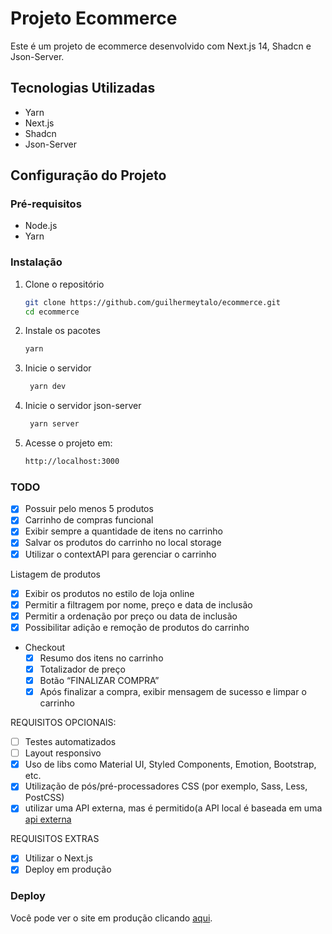 # Projeto Ecommerce

Este é um projeto de ecommerce desenvolvido com Next.js 14, Shadcn e Json-Server.

## Tecnologias Utilizadas

- Yarn
- Next.js
- Shadcn
- Json-Server

## Configuração do Projeto

### Pré-requisitos

- Node.js
- Yarn

### Instalação

1. Clone o repositório
   ```sh
   git clone https://github.com/guilhermeytalo/ecommerce.git
   cd ecommerce
   ```
2. Instale os pacotes
   ```sh
   yarn
   ```
3. Inicie o servidor
   ```sh
    yarn dev
    ```
4. Inicie o servidor json-server
   ```sh
    yarn server
    ```
5. Acesse o projeto em:
    ```sh
    http://localhost:3000

### TODO
- [x] Possuir pelo menos 5 produtos
- [x] Carrinho de compras funcional
- [x] Exibir sempre a quantidade de itens no carrinho 
- [x] Salvar os produtos do carrinho no local storage
- [x] Utilizar o contextAPI para gerenciar o carrinho

Listagem de produtos
- [x] Exibir os produtos no estilo de loja online
- [x] Permitir a filtragem por nome, preço e data de inclusão
- [x] Permitir a ordenação por preço ou data de inclusão 
- [x] Possibilitar adição e remoção de produtos do carrinho

- Checkout
   - [x] Resumo dos itens no carrinho
   - [x] Totalizador de preço
   - [x] Botão “FINALIZAR COMPRA”
   - [x] Após finalizar a compra, exibir mensagem de sucesso e limpar o carrinho

REQUISITOS OPCIONAIS:
- [ ] Testes automatizados
- [ ] Layout responsivo
- [x] Uso de libs como Material UI, Styled Components, Emotion, Bootstrap, etc. 
- [x] Utilização de pós/pré-processadores CSS (por exemplo, Sass, Less, PostCSS) 
- [x] utilizar uma API externa, mas é permitido(a API local é baseada em uma [api externa](https://perenual.com/docs/api)

REQUISITOS EXTRAS
- [x] Utilizar o Next.js
- [x] Deploy em produção

### Deploy
Você pode ver o site em produção clicando [aqui](https://espacovidaecommerce.vercel.app/).
